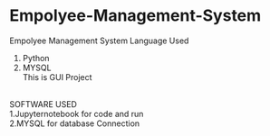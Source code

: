 # Empolyee-Management-System
Empolyee Management System 
Language Used
1. Python
2. MYSQL
   <br>
This is GUI Project
<br>
  SOFTWARE USED
 <br>
 1.Jupyternotebook for code and run
<br>
2.MYSQL for database Connection 
